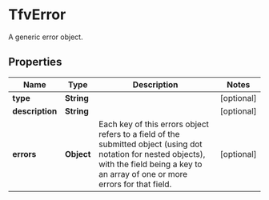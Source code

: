 

# TfvError

A generic error object.

## Properties

| Name | Type | Description | Notes |
|------------ | ------------- | ------------- | -------------|
|**type** | **String** |  |  [optional] |
|**description** | **String** |  |  [optional] |
|**errors** | **Object** | Each key of this errors object refers to a field of the submitted object (using dot notation for nested objects), with the field being a key to an array of one or more errors for that field. |  [optional] |




